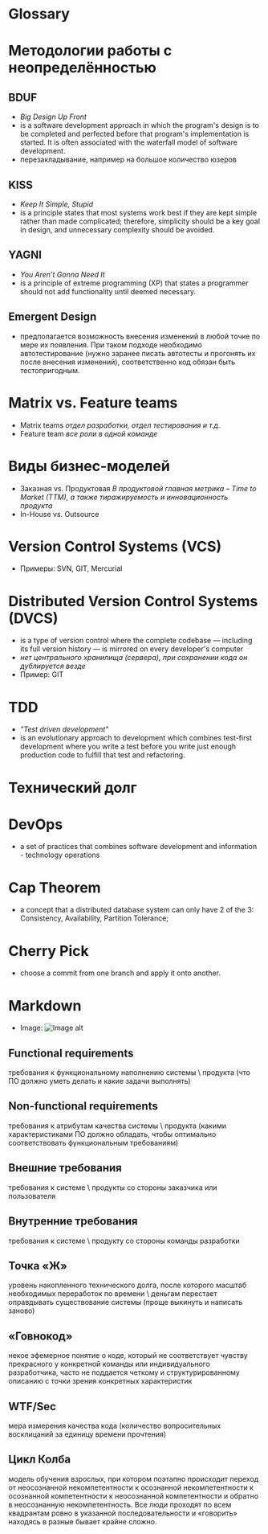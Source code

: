 # Glossary

# Методологии работы с неопределённостью
## BDUF 
- _Big Design Up Front_ 
- is a software development approach in which the program's design is to be completed and perfected before that program's implementation is started. It is often associated with the waterfall model of software development.
- перезакладывание, например на большое количество юзеров
## KISS 
- _Keep It Simple, Stupid_
- is a principle states that most systems work best if they are kept simple rather than made complicated; therefore, simplicity should be a key goal in design, and unnecessary complexity should be avoided.
## YAGNI 
- _You Aren’t Gonna Need It_
- is a principle of extreme programming (XP) that states a programmer should not add functionality until deemed necessary. 
## Emergent Design 
- предполагается возможность внесения изменений в любой точке по мере их появления. При таком подходе необходимо автотестирование (нужно заранее писать автотесты и прогонять их после внесения изменений), соответственно код обязан быть тестопригодным.

# Matrix vs. Feature teams
- Matrix teams _отдел разработки, отдел тестирования и т.д._
- Feature team _все роли в одной команде_

# Виды бизнес-моделей
- Заказная vs. Продуктовая _В продуктовой главная метрика – Time to Market (TTM), а также тиражируемость и инновационность продукта_
- In-House vs. Outsource

# Version Control Systems (VCS)
- Примеры: SVN, GIT, Mercurial

# Distributed Version Control Systems (DVCS)
- is a type of version control where the complete codebase — including its full version history — is mirrored on every developer's computer
- _нет центрального хранилища (сервера), при сохранении кода он дублируется везде_
- Пример: GIT

# TDD 
- _"Test driven development"_
- is an evolutionary approach to development which combines test-first development where you write a test before you write just enough production code to fulfill that test and refactoring.

# Технический долг

# DevOps 
- a set of practices that combines software development and information - technology operations

# Cap Theorem 
- a concept that a distributed database system can only have 2 of the 3: Consistency, Availability, Partition Tolerance;

# Cherry Pick 
- choose a commit from one branch and apply it onto another.

# Markdown
- Image: ![Image alt](https://raw.githubusercontent.com/Gregwar/Image/master/images/error.jpg)

## Functional requirements 
требования к функциональному наполнению системы \ продукта (что ПО должно уметь делать и какие задачи выполнять)

## Non-functional requirements 
требования к атрибутам качества системы \ продукта (какими характеристиками ПО должно обладать, чтобы оптимально соответствовать функциональным требованиям)

## Внешние требования 
требования к системе \ продукты со стороны заказчика или пользователя

## Внутренние требования 
требования к системе \ продукту со стороны команды разработки 

## Точка «Ж» 
уровень накопленного технического долга, после которого масштаб необходимых переработок по времени \ деньгам перестает оправдывать существование системы (проще выкинуть и написать заново)

## «Говнокод» 
некое эфемерное понятие о коде, который не соответствует чувству прекрасного у конкретной команды или индивидуального разработчика, часто не поддается четкому и структурированному описанию с точки зрения конкретных характеристик

## WTF/Sec 
мера измерения качества кода (количество вопросительных восклицаний за единицу времени прочтения)

## Цикл Колба 
модель обучения взрослых, при котором поэтапно происходит переход от неосознанной некомпетентности к осознанной некомпетентности к осознанной компетентности к неосознанной компетентности и обратно в неосознанную некомпетентность. Все люди проходят по всем квадрантам ровно в указанной последовательности и «говорить» находясь в разные бывает крайне сложно.
